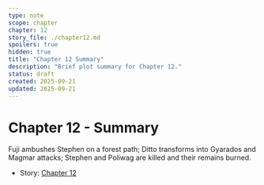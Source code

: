 ```yaml
---
type: note
scope: chapter
chapter: 12
story_file: ./chapter12.md
spoilers: true
hidden: true
title: "Chapter 12 Summary"
description: "Brief plot summary for Chapter 12."
status: draft
created: 2025-09-21
updated: 2025-09-21
---
```


# Chapter 12 - Summary

Fuji ambushes Stephen on a forest path; Ditto transforms into Gyarados and Magmar attacks; Stephen and Poliwag are killed and their remains burned.

- Story: [Chapter 12](./chapter12.md)


